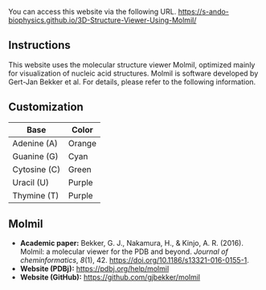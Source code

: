 You can access this website via the following URL. https://s-ando-biophysics.github.io/3D-Structure-Viewer-Using-Molmil/

## Instructions
This website uses the molecular structure viewer Molmil, optimized mainly for visualization of nucleic acid structures. Molmil is software developed by Gert-Jan Bekker et al. For details, please refer to the following information.

## Customization
| Base  | Color |
| - | - |
| Adenine (A) | Orange |
| Guanine (G) | Cyan |
| Cytosine (C) | Green |
| Uracil (U) | Purple |
| Thymine (T) | Purple |

## Molmil
- **Academic paper:** Bekker, G. J., Nakamura, H., & Kinjo, A. R. (2016). Molmil: a molecular viewer for the PDB and beyond. _Journal of cheminformatics_, _8_(1), 42. https://doi.org/10.1186/s13321-016-0155-1.  
- **Website (PDBj):** https://pdbj.org/help/molmil  
- **Website (GitHub):** https://github.com/gjbekker/molmil
